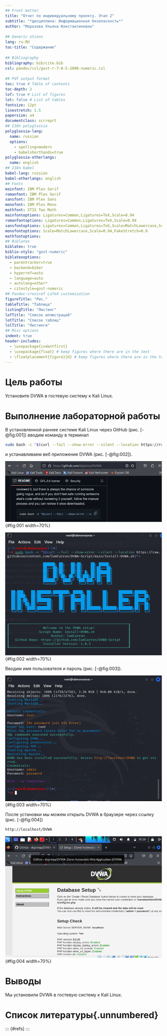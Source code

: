 ```yaml
---
## Front matter
title: "Отчет по индивидуальному проекту. Этап 2"
subtitle: "*дисциплина: Информационная безопасность*"
author: "Морозова Ульяна Константиновна"

## Generic otions
lang: ru-RU
toc-title: "Содержание"

## Bibliography
bibliography: bib/cite.bib
csl: pandoc/csl/gost-r-7-0-5-2008-numeric.csl

## Pdf output format
toc: true # Table of contents
toc-depth: 2
lof: true # List of figures
lot: false # List of tables
fontsize: 12pt
linestretch: 1.5
papersize: a4
documentclass: scrreprt
## I18n polyglossia
polyglossia-lang:
  name: russian
  options:
	- spelling=modern
	- babelshorthands=true
polyglossia-otherlangs:
  name: english
## I18n babel
babel-lang: russian
babel-otherlangs: english
## Fonts
mainfont: IBM Plex Serif
romanfont: IBM Plex Serif
sansfont: IBM Plex Sans
monofont: IBM Plex Mono
mathfont: STIX Two Math
mainfontoptions: Ligatures=Common,Ligatures=TeX,Scale=0.94
romanfontoptions: Ligatures=Common,Ligatures=TeX,Scale=0.94
sansfontoptions: Ligatures=Common,Ligatures=TeX,Scale=MatchLowercase,Scale=0.94
monofontoptions: Scale=MatchLowercase,Scale=0.94,FakeStretch=0.9
mathfontoptions:
## Biblatex
biblatex: true
biblio-style: "gost-numeric"
biblatexoptions:
  - parentracker=true
  - backend=biber
  - hyperref=auto
  - language=auto
  - autolang=other*
  - citestyle=gost-numeric
## Pandoc-crossref LaTeX customization
figureTitle: "Рис."
tableTitle: "Таблица"
listingTitle: "Листинг"
lofTitle: "Список иллюстраций"
lotTitle: "Список таблиц"
lolTitle: "Листинги"
## Misc options
indent: true
header-includes:
  - \usepackage{indentfirst}
  - \usepackage{float} # keep figures where there are in the text
  - \floatplacement{figure}{H} # keep figures where there are in the text
---
```


# Цель работы

Установите DVWA в гостевую систему к Kali Linux.

# Выполнение лабораторной работы

В установленной раннее системе Kali Linux через GitHub (рис. [-@fig:001]) вводим команду в терминал

``` bash
sudo bash -c "$(curl --fail --show-error --silent --location https://raw.githubusercontent.com/IamCarron/DVWA-Script/main/Install-DVWA.sh)"
```
и устанавливаем веб приложение DVWA (рис. [-@fig:002]).

![GitHub](image/4.png){#fig:001 width=70%}

![Установка DVWA](image/1.png){#fig:002 width=70%}

Вводим имя пользователя и пароль (рис. [-@fig:003]).

![Завершение установки](image/3.png){#fig:003 width=70%}

После установки мы можем открыть DVWA в браузере через ссылку (рис. [-@fig:004])

``` html
http://localhost/DVWA
```

![DVWA](image/2.png){#fig:004 width=70%}

# Выводы

Мы установили DVWA в гостевую систему к Kali Linux.

# Список литературы{.unnumbered}

::: {#refs}
:::
